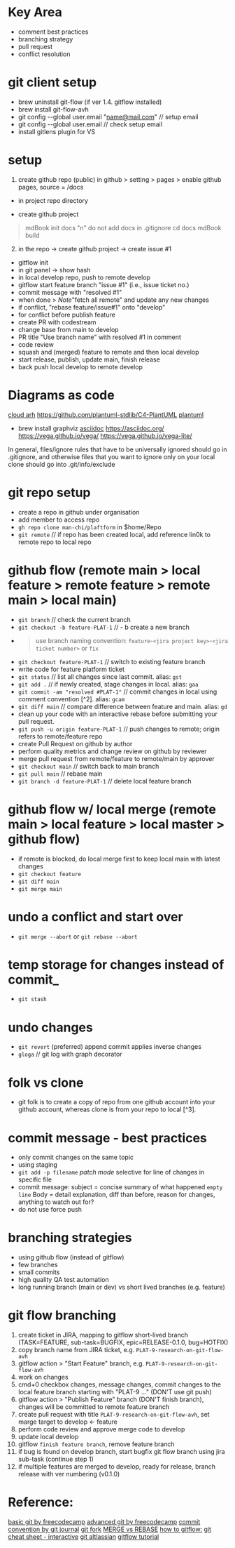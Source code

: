 # Key Area
- comment best practices
- branching strategy
- pull request
- conflict resolution 

# git client setup
- brew uninstall git-flow (if ver 1.4. gitflow installed)
- brew install git-flow-avh
- git config --global user.email "name@mail.com" // setup email
- git config --global user.email // check setup email
- install gitlens plugin for VS


# setup
1. create github repo (public)
   in github > setting > pages > enable github pages, source = /docs
- in project repo directory

- create github project

> mdBook init docs
> "n" do not add docs in .gitignore
> cd docs
> mdBook build


2. in the repo -> create github project -> create issue #1

- gitflow init
- in git panel -> show hash
- in local develop repo, push to remote develop
- gitflow start feature branch "issue #1" (i.e., issue ticket no.)
- commit message with "resolved #1"
- when done > *Note*"fetch all remote"  and update any new changes
- if conflict, "rebase feature/issue#1" onto "develop"
- for conflict before publish feature
- create PR with codestream
- change base from main to develop
- PR title "Use branch name" with resolved #1 in comment
- code review
- squash and (merged) feature to remote and then local develop
- start release, publish, update main, finish release
- back push local develop to remote develop



# Diagrams as code
[cloud arh](https://diagrams.mingrammer.com/)
https://github.com/plantuml-stdlib/C4-PlantUML
[plantuml](https://plantuml.com/en/)

- brew install graphviz
  [asciidoc](https://docs.asciidoctor.org/diagram-extension/latest/#meme)
  https://asciidoc.org/
  https://vega.github.io/vega/
  https://vega.github.io/vega-lite/


In general, files/ignore rules that have to be universally ignored should go in .gitignore, and otherwise files that you want to ignore only on your local clone should go into .git/info/exclude



# git repo setup
- create a repo in github under organisation
- add member to access repo
- `gh repo clone man-chi/plaftform` in $home/Repo
- `git remote` // if repo has been created local, add reference lin0k to remote repo to local repo

# github flow (remote main > local feature > remote feature > remote main > local main)
- `git branch` // check the current branch
- `git checkout -b feature-PLAT-1` // - b create a new branch
- > use branch naming convention: `feature`-`<jira project key>`-`<jira ticket number>` or `fix`
- `git checkout feature-PLAT-1` // switch to existing feature branch
- write code for feature platform ticket
- `git status` // list all changes since last commit. alias: `gst`
- `git add .` // if newly created, stage changes in local. alias: `gaa`
- `git commit -am "resolved #PLAT-1"` // commit changes in local using comment convention [^2]. alias: `gcam`
- `git diff main` //  compare difference between feature and main. alias: `gd`
- clean up your code with an interactive rebase before submitting your pull request.
- `git push -u origin feature-PLAT-1` // push changes to remote; origin refers to remote/feature repo
- create Pull Request on github by author
- perform quality metrics and change review on github by reviewer
- merge pull request from remote/feature to remote/main by approver
- `git checkout main` // switch back to main branch
- `git pull main` // rebase main
- `git branch -d feature-PLAT-1` // delete local feature branch

# github flow w/ local merge (remote main > local feature > local master > github flow)
- if remote is blocked, do local merge first to keep local main with latest changes
- `git checkout feature`
- `git diff main`
- `git merge main`

# undo a conflict and start over
- `git merge --abort` or  `git rebase --abort`

# temp storage for changes instead of commit_
- `git stash` 

# undo changes
- `git revert` (preferred) append commit applies inverse changes
- `gloga` // git log with graph decorator

# folk vs clone
- git folk is to create a copy of repo from one github account into your github account, whereas clone is from your repo to local [^3].

# commit message - best practices
- only commit changes on the same topic
- using staging
- `git add -p filename` _patch mode_ selective for line of changes in specific file
- commit message:
  subject = concise summary of what happened
  `empty line` 
  Body = detail explanation, diff than before, reason for changes, anything to watch out for?
- do not use force push

# branching strategies
- using github flow (instead of gitflow)
- few branches
- small commits
- high quality QA test automation
- long running branch (main or dev) vs short lived branches (e.g. feature)

# git flow branching
1. create ticket in JIRA, mapping to gitflow short-lived branch  (TASK=FEATURE, sub-task=BUGFIX, epic=RELEASE-0.1.0, bug=HOTFIX)
2. copy branch name from JIRA ticket, e.g. `PLAT-9-research-on-git-flow-avh`
3. gitflow action > "Start Feature" branch, e.g. `PLAT-9-research-on-git-flow-avh`
4. work on changes
5. cmd+0 checkbox changes, message changes, commit changes to the local feature branch starting with "PLAT-9 ..." (DON'T use git push)
6. gitflow action > "Publish Feature" branch (DON'T finish branch), changes will be committed to remote feature branch
7. create pull request with title `PLAT-9-research-on-git-flow-avh`, set marge target to develop <- feature
8. perform code review and approve merge code to develop
9. update local develop
10. gitflow `finish feature branch`, remove feature branch
11. if bug is found on develop branch, start bugfix git flow branch using jira sub-task (continue step 1)
12. if multiple features are merged to develop, ready for release, branch release with ver numbering (v0.1.0)

# Reference:
[basic git by freecodecamp](https://www.youtube.com/watch?v=RGOj5yH7evk)
[advanced git by freecodecamp](https://www.youtube.com/watch?v=Uszj_k0DGsg)
[commit convention by git journal](https://github.com/saschagrunert/git-journal/)
[git fork](https://www.toolsqa.com/git/difference-between-git-clone-and-git-fork/)
[MERGE vs REBASE](https://www.gitkraken.com/learn/git/problems/git-rebase-vs-merge)
[how to gitflow:](https://github.com/petervanderdoes/gitflow-avh)
[git cheat sheet - interactive](https://ndpsoftware.com/git-cheatsheet.html#loc=workspace)
[git altlassian](https://www.atlassian.com/git/tutorials/atlassian-git-cheatsheet)
[gitflow tutorial](https://git.logikum.hu/flow/init)